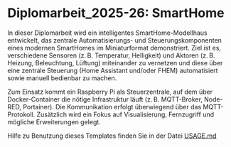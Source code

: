 # Diplomarbeit_2025-26: SmartHome

In dieser Diplomarbeit wird ein intelligentes SmartHome-Modellhaus entwickelt, das zentrale Automatisierungs- und Steuerungskomponenten eines modernen SmartHomes im Miniaturformat demonstriert. Ziel ist es, verschiedene Sensoren (z. B. Temperatur, Helligkeit) und Aktoren (z. B. Heizung, Beleuchtung, Lüftung) miteinander zu vernetzen und diese über eine zentrale Steuerung (Home Assistant und/oder FHEM) automatisiert sowie manuell bedienbar zu machen.

Zum Einsatz kommt ein Raspberry Pi als Steuerzentrale, auf dem über Docker-Container die nötige Infrastruktur läuft (z. B. MQTT-Broker, Node-RED, Portainer). Die Kommunikation erfolgt überwiegend über das MQTT-Protokoll. Zusätzlich wird ein Fokus auf Visualisierung, Fernzugriff und mögliche Erweiterungen gelegt.

Hilfe zu Benutzung dieses Templates finden Sie in der Datei [USAGE.md](USAGE.md)
